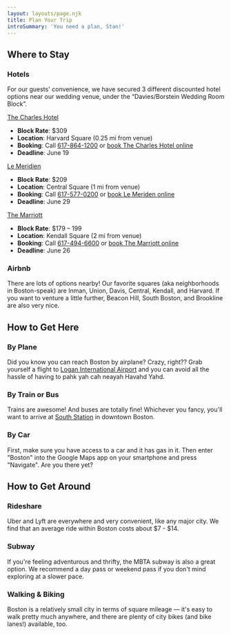```yaml
---
layout: layouts/page.njk
title: Plan Your Trip
introSummary: 'You need a plan, Stan!'
---
```

## Where to Stay

### Hotels

For our guests' convenience, we have secured 3 different discounted hotel options near our wedding venue, under the “Davies/Borstein Wedding Room Block”.

[The Charles Hotel](https://goo.gl/maps/h4Y6Hsb5WNZ6CJQ56) 

* **Block Rate**: $309 
* **Location**: Harvard Square (0.25 mi from venue) 
* **Booking**: Call [617-864-1200](tel:6178641200) or [book The Charles Hotel online](https://be.synxis.com/?adult=2&arrive=2020-07-17&chain=10237&child=0&configcode=BOSCH&currency=USD&depart=2020-07-19&group=DB2020&hotel=27199&level=hotel&locale=en-US&rooms=1&themecode=BOSCH&trifecta=1) 
* **Deadline**: June 19

[Le Meridien](https://goo.gl/maps/Bs52XamKjugYJxyU6) 

* **Block Rate**: $209 
* **Location**: Central Square (1 mi from venue) 
* **Booking**: Call [617-577-0200](tel:6175770200) or [book Le Meriden online](https://www.marriott.com/event-reservations/reservation-link.mi?id=1582736236051&key=GRP&app=resvlink)
* **Deadline**: June 29

[The Marriott](https://goo.gl/maps/KJxcu23ywJZvkWKc7) 

* **Block Rate**: $179 – 199 
* **Location**: Kendall Square (2 mi from venue) 
* **Booking**: Call [617-494-6600](tel:6174946600) or [book The Marriott online](https://www.marriott.com/event-reservations/reservation-link.mi?id=1582060556263&key=GRP&app=resvlink)
* **Deadline**: June 26

### Airbnb

There are lots of options nearby! Our favorite squares (aka neighborhoods in Boston-speak) are Inman, Union, Davis, Central, Kendall, and Harvard. If you want to venture a little further, Beacon Hill, South Boston, and Brookline are also very nice.

## How to Get Here

### By Plane

Did you know you can reach Boston by airplane? Crazy, right?? Grab yourself a flight to [Logan International Airport](http://www.massport.com/logan-airport/) and you can avoid all the hassle of having to pahk yah cah neayah Havahd Yahd.

### By Train or Bus

Trains are awesome! And buses are totally fine! Whichever you fancy, you'll want to arrive at [South Station](https://www.south-station.net/) in downtown Boston. 

### By Car

First, make sure you have access to a car and it has gas in it. Then enter "Boston" into the Google Maps app on your smartphone and press "Navigate". Are you there yet?

## How to Get Around

### Rideshare

Uber and Lyft are everywhere and very convenient, like any major city. We find that an average ride within Boston costs about $7 - $14.

### Subway

If you're feeling adventurous and thrifty, the MBTA subway is also a great option. We recommend a day pass or weekend pass if you don't mind exploring at a slower pace.

### Walking & Biking

Boston is a relatively small city in terms of square mileage — it's easy to walk pretty much anywhere, and there are plenty of city bikes (and bike lanes!) available, too.